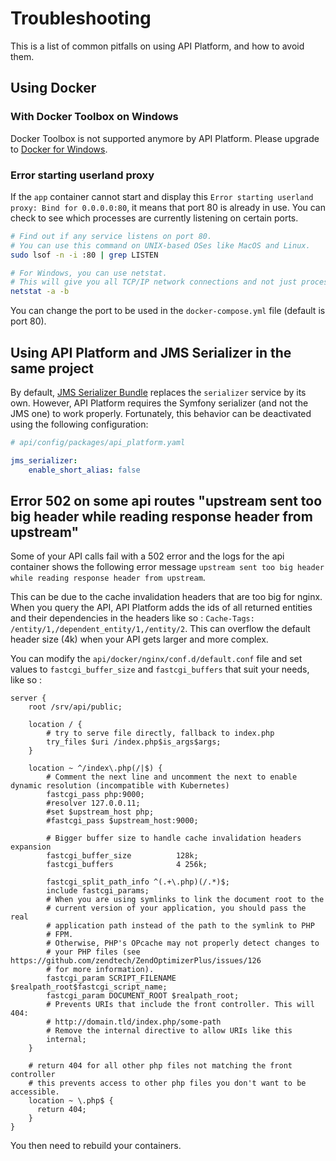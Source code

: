 # Troubleshooting

This is a list of common pitfalls on using API Platform, and how to avoid them.

## Using Docker

### With Docker Toolbox on Windows

Docker Toolbox is not supported anymore by API Platform. Please upgrade to [Docker for Windows](https://www.docker.com/docker-windows).

### Error starting userland proxy

If the `app` container cannot start and display this `Error starting userland proxy: Bind for 0.0.0.0:80`, it means that port 80 is already in use. You can check to see which processes are currently listening on certain ports.

```bash
# Find out if any service listens on port 80.
# You can use this command on UNIX-based OSes like MacOS and Linux.
sudo lsof -n -i :80 | grep LISTEN

# For Windows, you can use netstat. 
# This will give you all TCP/IP network connections and not just processes listening to port 80.
netstat -a -b
```

You can change the port to be used in the `docker-compose.yml` file (default is port 80).

## Using API Platform and JMS Serializer in the same project

By default, [JMS Serializer Bundle](http://jmsyst.com/bundles/JMSSerializerBundle) replaces the `serializer` service by its own. However, API Platform requires the Symfony serializer (and not the JMS one) to work properly.
Fortunately, this behavior can be deactivated using the following configuration:

```yaml
# api/config/packages/api_platform.yaml

jms_serializer:    
    enable_short_alias: false
```

## Error 502 on some api routes "upstream sent too big header while reading response header from upstream"

Some of your API calls fail with a 502 error and the logs for the api container shows the following error message `upstream sent too big header while reading response header from upstream`. 

This can be due to the cache invalidation headers that are too big for nginx. When you query the API, API Platform adds the ids of all returned entities and their dependencies in the headers like so : `Cache-Tags: /entity/1,/dependent_entity/1,/entity/2`. This can overflow the default header size (4k) when your API gets larger and more complex.

You can modify the `api/docker/nginx/conf.d/default.conf` file and set values to `fastcgi_buffer_size` and `fastcgi_buffers` that suit your needs, like so :

```
server {
    root /srv/api/public;

    location / {
        # try to serve file directly, fallback to index.php
        try_files $uri /index.php$is_args$args;
    }

    location ~ ^/index\.php(/|$) {
        # Comment the next line and uncomment the next to enable dynamic resolution (incompatible with Kubernetes)
        fastcgi_pass php:9000;
        #resolver 127.0.0.11;
        #set $upstream_host php;
        #fastcgi_pass $upstream_host:9000;
        
        # Bigger buffer size to handle cache invalidation headers expansion
        fastcgi_buffer_size          128k;
        fastcgi_buffers              4 256k;

        fastcgi_split_path_info ^(.+\.php)(/.*)$;
        include fastcgi_params;
        # When you are using symlinks to link the document root to the
        # current version of your application, you should pass the real
        # application path instead of the path to the symlink to PHP
        # FPM.
        # Otherwise, PHP's OPcache may not properly detect changes to
        # your PHP files (see https://github.com/zendtech/ZendOptimizerPlus/issues/126
        # for more information).
        fastcgi_param SCRIPT_FILENAME $realpath_root$fastcgi_script_name;
        fastcgi_param DOCUMENT_ROOT $realpath_root;
        # Prevents URIs that include the front controller. This will 404:
        # http://domain.tld/index.php/some-path
        # Remove the internal directive to allow URIs like this
        internal;
    }

    # return 404 for all other php files not matching the front controller
    # this prevents access to other php files you don't want to be accessible.
    location ~ \.php$ {
      return 404;
    }
}
```

You then need to rebuild your containers.